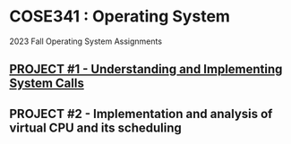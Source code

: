 # COSE341 : Operating System
2023 Fall Operating System Assignments
## [PROJECT #1 - Understanding and Implementing System Calls](HW1)

## PROJECT #2 - Implementation and analysis of virtual CPU and its scheduling
